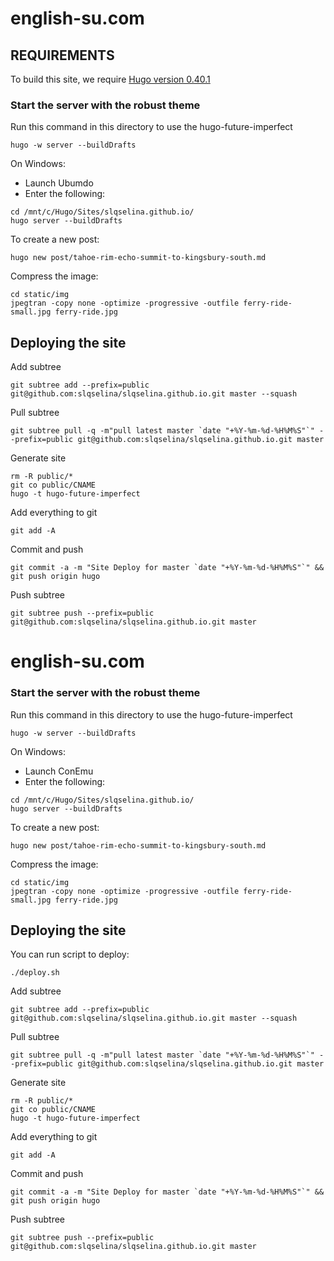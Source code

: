 # english-su.com

## REQUIREMENTS

To build this site, we require [Hugo version 0.40.1](https://github.com/gohugoio/hugo/releases/tag/v0.40.1)

### Start the server with the robust theme

Run this command in this directory to use the hugo-future-imperfect

```
hugo -w server --buildDrafts
```

On Windows:
* Launch Ubumdo
* Enter the following:
```
cd /mnt/c/Hugo/Sites/slqselina.github.io/
hugo server --buildDrafts
```

To create a new post:
```
hugo new post/tahoe-rim-echo-summit-to-kingsbury-south.md
```

Compress the image:
```
cd static/img
jpegtran -copy none -optimize -progressive -outfile ferry-ride-small.jpg ferry-ride.jpg
```

## Deploying the site
Add subtree
```
git subtree add --prefix=public git@github.com:slqselina/slqselina.github.io.git master --squash
```
Pull subtree
```
git subtree pull -q -m"pull latest master `date "+%Y-%m-%d-%H%M%S"`" --prefix=public git@github.com:slqselina/slqselina.github.io.git master
```

Generate site
```
rm -R public/*
git co public/CNAME
hugo -t hugo-future-imperfect
```
Add everything to git
```
git add -A
```
Commit and push
```
git commit -a -m "Site Deploy for master `date "+%Y-%m-%d-%H%M%S"`" && git push origin hugo
```
Push subtree
```
git subtree push --prefix=public git@github.com:slqselina/slqselina.github.io.git master
```





# english-su.com

### Start the server with the robust theme

Run this command in this directory to use the hugo-future-imperfect

```
hugo -w server --buildDrafts
```

On Windows:
* Launch ConEmu
* Enter the following:
```
cd /mnt/c/Hugo/Sites/slqselina.github.io/
hugo server --buildDrafts
```

To create a new post:
```
hugo new post/tahoe-rim-echo-summit-to-kingsbury-south.md
```

Compress the image:
```
cd static/img
jpegtran -copy none -optimize -progressive -outfile ferry-ride-small.jpg ferry-ride.jpg
```

## Deploying the site

You can run script to deploy:
```
./deploy.sh
```


Add subtree
```
git subtree add --prefix=public git@github.com:slqselina/slqselina.github.io.git master --squash
```
Pull subtree
```
git subtree pull -q -m"pull latest master `date "+%Y-%m-%d-%H%M%S"`" --prefix=public git@github.com:slqselina/slqselina.github.io.git master
```

Generate site
```
rm -R public/*
git co public/CNAME
hugo -t hugo-future-imperfect
```
Add everything to git
```
git add -A
```
Commit and push
```
git commit -a -m "Site Deploy for master `date "+%Y-%m-%d-%H%M%S"`" && git push origin hugo
```
Push subtree
```
git subtree push --prefix=public git@github.com:slqselina/slqselina.github.io.git master
```
